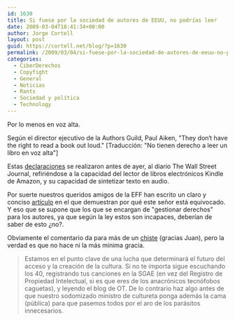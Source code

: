```yaml
---
id: 1630
title: Si fuese por la sociedad de autores de EEUU, no podrías leer
date: 2009-03-04T18:41:34+00:00
author: Jorge Cortell
layout: post
guid: https://cortell.net/blog/?p=1630
permalink: /2009/03/04/si-fuese-por-la-sociedad-de-autores-de-eeuu-no-podrias-leer/
categories:
  - CiberDerechos
  - Copyfight
  - General
  - Noticias
  - Rants
  - Sociedad y polí­tica
  - Technology
---
```

Por lo menos en voz alta.

Según el director ejecutivo de la Authors Guild, Paul Aiken, "They don‘t have the right to read a book out loud." [Traducción: "No tienen derecho a leer un libro en voz alta"]

Estas <a title="https://online.wsj.com/article/SB123419309890963869.html" href="https://online.wsj.com/article/SB123419309890963869.html" target="_blank">declaraciones</a> se realizaron antes de ayer, al diario The Wall Street Journal, refiriéndose a la capacidad del lector de libros electrónicos Kindle de Amazon, y su capacidad de sintetizar texto en audio.

Por suerte nuestros queridos amigos de la EFF han escrito un claro y conciso <a title="https://www.eff.org/deeplinks/2009/02/does-authors-guild-want-sue-you-reading-aloud-your" href="https://www.eff.org/deeplinks/2009/02/does-authors-guild-want-sue-you-reading-aloud-your" target="_blank">artículo</a> en el que demuestran por qué este señor está equivocado. Y eso que se supone que los que se encargan de "gestionar derechos" para los autores, ya que según la ley estos son incapaces, deberían de saber de esto ¿no?.

Obviamente el comentario da para más de un <a title="https://www.geekculture.com/joyoftech/joyarchives/1215.html" href="https://www.geekculture.com/joyoftech/joyarchives/1215.html" target="_blank">chiste</a> (gracias Juan), pero la verdad es que no hace ni la más mínima gracia.

> Estamos en el punto clave de una lucha que determinará el futuro del acceso y la creación de la cultura. Si no te importa sigue escuchando los 40, registrando tus canciones en la SGAE (en vez del Registro de Propiedad Intelectual, si es que eres de los anacrónicos tecnófobos caguetas), y leyendo el blog de OT. De lo contrario haz algo antes de que nuestro sodomizado ministro de cultureta ponga además la cama (pública) para que pasemos todos por el aro de los parásitos innecesarios.